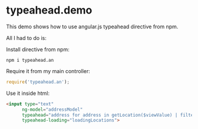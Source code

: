 typeahead.demo
==============

This demo shows how to use angular.js typeahead directive from npm.

All I had to do is:

Install directive from npm:

``` 
npm i typeahead.an
```

Require it from my main controller:

``` js
require('typeahead.an');
```

Use it inside html:

``` html
<input type="text"
      ng-model="addressModel"
      typeahead="address for address in getLocation($viewValue) | filter:$viewValue"
      typeahead-loading="loadingLocations">
```
